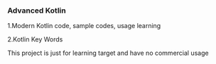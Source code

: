 ### Advanced Kotlin

1.Modern Kotlin code, sample codes, usage learning

2.Kotlin Key Words

This project is just for learning target and have no commercial usage
